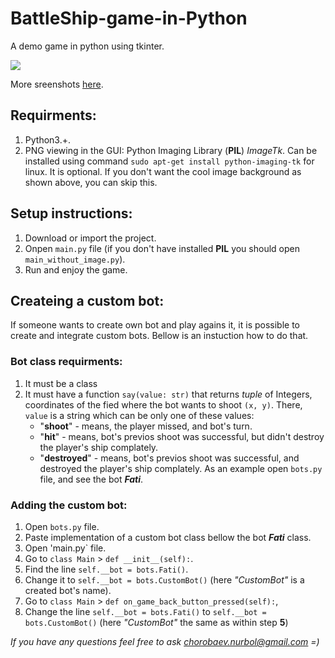 # BattleShip-game-in-Python
A demo game in python using tkinter.

<img src="https://github.com/chorobaev/BattleShip-game-in-Python/blob/master/sreenshots/main.jpg"/>

More sreenshots [here](https://github.com/chorobaev/BattleShip-game-in-Python/tree/master/sreenshots).

## Requirments: 
  1. Python3.+.
  2. PNG viewing in the GUI: Python Imaging Library (**PIL**) *ImageTk*. 
    Can be installed using command `sudo apt-get install python-imaging-tk` for linux. 
    It is optional. If you don't want the cool image background as shown above, you can skip this.

## Setup instructions:
  1. Download or import the project.
  2. Onpen `main.py` file (if you don't have installed **PIL** you should open `main_without_image.py`).
  3. Run and enjoy the game.
  
## Createing a custom bot:
  If someone wants to create own bot and play agains it, it is possible to create and integrate custom bots.
  Bellow is an instuction how to do that.
      
### Bot class requirments:
  1. It must be a class
  2. It must have a function `say(value: str)` that returns *tuple* of Integers, 
  coordinates of the fied where the bot wants to shoot `(x, y)`.
  There, `value` is a string which can be only one of these values:
      * "**shoot**" - means, the player missed, and bot's turn.
      * "**hit**" - means, bot's previos shoot was successful, but didn't destroy the player's ship complately.
      * "**destroyed**" - means, bot's previos shoot was successful, and destroyed the player's ship complately.
  As an example open `bots.py` file, and see the bot ***Fati***.
  
### Adding the custom bot:
  1. Open `bots.py` file.
  2. Paste implementation of a custom bot class bellow the bot ***Fati*** class.
  3. Open 'main.py` file.
  4. Go to `class Main` > `def __init__(self):`.
  5. Find the line `self.__bot = bots.Fati()`.
  6. Change it to `self.__bot = bots.CustomBot()` (here *"CustomBot"* is a created bot's name).
  5. Go to `class Main` > `def on_game_back_button_pressed(self):`, 
  6. Change the line `self.__bot = bots.Fati()` to `self.__bot = bots.CustomBot()` 
  (here *"CustomBot"* the same as within step **5**)
  
  
*If you have any questions feel free to ask chorobaev.nurbol@gmail.com =)*
